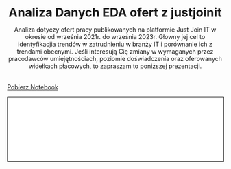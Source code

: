 <header style="margin-bottom: 2rem">
    <h1 style="margin-bottom: 0">Analiza Danych EDA ofert z justjoinit</h1>
    <p>Analiza dotyczy ofert pracy publikowanych na platformie Just Join IT w okresie od września 2021r. do września 2023r. Głowny jej cel to identyfikacjia trendów w zatrudnieniu w branży IT i porównanie ich z trendami obecnymi. Jeśli interesują Cię zmiany w wymaganych przez pracodawców umiejętnościach, poziomie doświadczenia oraz oferowanych widełkach płacowych, to zapraszam to poniższej prezentacji.</p>
</header>

<a href="eda_old_data_justjoinit.ipynb" class="md-button md-button--primary">Pobierz Notebook</a>

<iframe
    id="content"
    src="eda_old_data_justjoinit.html"
    width="100%"
    style="border:1px solid black;overflow:hidden;"
></iframe>
<script>
function resizeIframeToFitContent(iframe) {
    iframe.style.height = (iframe.contentWindow.document.documentElement.scrollHeight + 50) + "px";
    iframe.contentDocument.body.style["overflow"] = 'hidden';
}
window.addEventListener('load', function() {
    var iframe = document.getElementById('content');
    resizeIframeToFitContent(iframe);
});
window.addEventListener('resize', function() {
    var iframe = document.getElementById('content');
    resizeIframeToFitContent(iframe);
});
</script>
